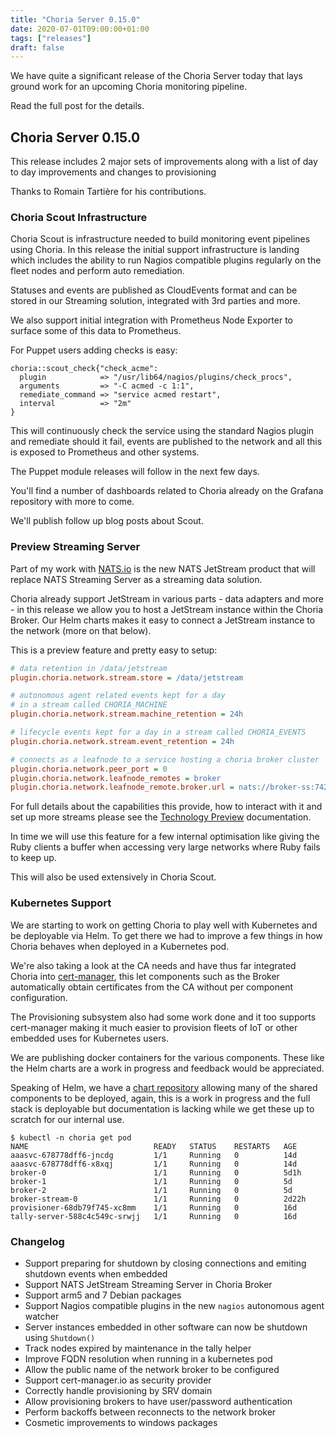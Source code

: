 ```yaml
---
title: "Choria Server 0.15.0"
date: 2020-07-01T09:00:00+01:00
tags: ["releases"]
draft: false
---
```


We have quite a significant release of the Choria Server today that lays ground work for an upcoming Choria monitoring
pipeline.

Read the full post for the details.

<!--more-->
## Choria Server 0.15.0

This release includes 2 major sets of improvements along with a list of day to day improvements and changes to provisioning

Thanks to Romain Tartière for his contributions.

### Choria Scout Infrastructure

Choria Scout is infrastructure needed to build monitoring event pipelines using Choria. In this release the initial
support infrastructure is landing which includes the ability to run Nagios compatible plugins regularly on the fleet
nodes and perform auto remediation.

Statuses and events are published as CloudEvents format and can be stored in our Streaming solution, integrated with
3rd parties and more.

We also support initial integration with Prometheus Node Exporter to surface some of this data to Prometheus.

For Puppet users adding checks is easy:

```puppet
choria::scout_check{"check_acme":
  plugin            => "/usr/lib64/nagios/plugins/check_procs",
  arguments         => "-C acmed -c 1:1",
  remediate_command => "service acmed restart",
  interval          => "2m"
}
```

This will continuously check the service using the standard Nagios plugin and remediate should it fail, events are
published to the network and all this is exposed to Prometheus and other systems.

The Puppet module releases will follow in the next few days.

You'll find a number of dashboards related to Choria already on the Grafana repository with more to come.
 
We'll publish follow up blog posts about Scout.
 
### Preview Streaming Server

Part of my work with [NATS.io](https://nats.io) is the new NATS JetStream product that will replace NATS Streaming
Server as a streaming data solution.

Choria already support JetStream in various parts - data adapters and more - in this release we allow you to host a
JetStream instance within the Choria Broker.  Our Helm charts makes it easy to connect a JetStream instance to the 
network (more on that below).

This is a preview feature and pretty easy to setup:

```ini
# data retention in /data/jetstream
plugin.choria.network.stream.store = /data/jetstream

# autonomous agent related events kept for a day
# in a stream called CHORIA_MACHINE
plugin.choria.network.stream.machine_retention = 24h

# lifecycle events kept for a day in a stream called CHORIA_EVENTS
plugin.choria.network.stream.event_retention = 24h

# connects as a leafnode to a service hosting a choria broker cluster
plugin.choria.network.peer_port = 0
plugin.choria.network.leafnode_remotes = broker
plugin.choria.network.leafnode_remote.broker.url = nats://broker-ss:7422
``` 

For full details about the capabilities this provide, how to interact with it and set up more streams please see the
[Technology Preview](https://github.com/nats-io/jetstream#readme) documentation.

In time we will use this feature for a few internal optimisation like giving the Ruby clients a buffer when accessing
very large networks where Ruby fails to keep up.

This will also be used extensively in Choria Scout.

### Kubernetes Support

We are starting to work on getting Choria to play well with Kubernetes and be deployable via Helm. To get there we had
to improve a few things in how Choria behaves when deployed in a Kubernetes pod.

We're also taking a look at the CA needs and have thus far integrated Choria into [cert-manager](https://cert-manager.io),
this let components such as the Broker automatically obtain certificates from the CA without per component configuration.

The Provisioning subsystem also had some work done and it too supports cert-manager making it much easier to provision
fleets of IoT or other embedded uses for Kubernetes users.

We are publishing docker containers for the various components. These like the Helm charts are a work in progress and
feedback would be appreciated.

Speaking of Helm, we have a [chart repository](https://github.com/choria-io/helm) allowing many of the shared components
to be deployed, again, this is a work in progress and the full stack is deployable but documentation is lacking while
we get these up to scratch for our internal use.

```nohighlight
$ kubectl -n choria get pod
NAME                            READY   STATUS    RESTARTS   AGE
aaasvc-678778dff6-jncdg         1/1     Running   0          14d
aaasvc-678778dff6-x8xqj         1/1     Running   0          14d
broker-0                        1/1     Running   0          5d1h
broker-1                        1/1     Running   0          5d
broker-2                        1/1     Running   0          5d
broker-stream-0                 1/1     Running   0          2d22h
provisioner-68db79f745-xc8mm    1/1     Running   0          16d
tally-server-588c4c549c-srwjj   1/1     Running   0          16d
``` 

### Changelog

 * Support preparing for shutdown by closing connections and emiting shutdown events when embedded
 * Support NATS JetStream Streaming Server in Choria Broker
 * Support arm5 and 7 Debian packages
 * Support Nagios compatible plugins in the new `nagios` autonomous agent watcher                 
 * Server instances embedded in other software can now be shutdown using `Shutdown()`             
 * Track nodes expired by maintenance in the tally helper                                         
 * Improve FQDN resolution when running in a kubernetes pod                                       
 * Allow the public name of the network broker to be configured                                   
 * Support cert-manager.io as security provider                                                   
 * Correctly handle provisioning by SRV domain                                                    
 * Allow provisioning brokers to have user/password authentication                                
 * Perform backoffs between reconnects to the network broker                                      
 * Cosmetic improvements to windows packages                                                      
